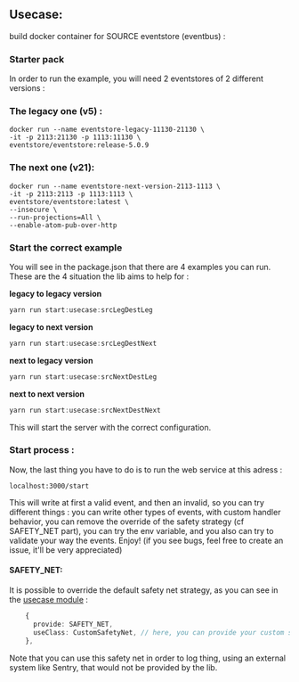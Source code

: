## Usecase:
build docker container for SOURCE eventstore (eventbus) :

### Starter pack

In order to run the example, you will need 2 eventstores of 2 different versions :

### The legacy one (v5) :
```
docker run --name eventstore-legacy-11130-21130 \ 
-it -p 2113:21130 -p 1113:11130 \ 
eventstore/eventstore:release-5.0.9
```

### The next one (v21):
```
docker run --name eventstore-next-version-2113-1113 \
-it -p 2113:2113 -p 1113:1113 \
eventstore/eventstore:latest \
--insecure \
--run-projections=All \
--enable-atom-pub-over-http
```

### Start the correct example

You will see in the package.json that there are 4 examples you can run. These are the 4 situation the lib aims to help for :

**legacy to legacy version** 
```typescript
yarn run start:usecase:srcLegDestLeg
```
**legacy to next version**
```typescript
yarn run start:usecase:srcLegDestNext
```
**next to legacy version**
```typescript
yarn run start:usecase:srcNextDestLeg
```
**next to next version**
```typescript
yarn run start:usecase:srcNextDestNext
```
This will start the server with the correct configuration. 

### Start process : 

Now, the last thing you have to do is to run the web service at this adress : 

```
localhost:3000/start
```

This will write at first a valid event, and then an invalid, so you can try different things : 
you can write other types of events, with custom handler behavior, you can remove the override of the safety strategy (cf SAFETY_NET part), you can try the env variable, and you also can try to validate your way the events. Enjoy! (if you see bugs, feel free to create an issue, it'll be very appreciated)

#### SAFETY_NET:

It is possible to override the default safety net strategy, as you can see in the [usecase module](./src/usecase.module.ts) :

```typescript
    {
      provide: SAFETY_NET,
      useClass: CustomSafetyNet, // here, you can provide your custom strategy
    },
```

Note that you can use this safety net in order to log thing, using an external system like Sentry, that would not be provided by the lib.
